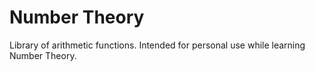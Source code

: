 # Number Theory

Library of arithmetic functions. Intended for personal use while learning Number Theory.
